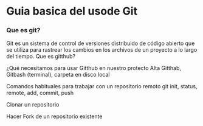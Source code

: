 # Guia basica del usode Git
### Que es git?
  Git es un sistema de control de versiones distribuido de código abierto que se utiliza para rastrear los cambios en los archivos de un proyecto a lo largo del tiempo. 
Que es  gitthub?

¿Qué necesitamos para usar Gitthub en nuestro protecto
 Alta Gitthab, Gitbash (terminal), carpeta en disco local
 
Comandos habituales para trabajar con un repositorio remoto
git init, status, remote, add, commit, push

Clonar un repositorio

Hacer Fork de un repositorio existente
